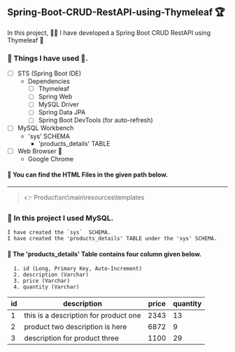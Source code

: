 ## Spring-Boot-CRUD-RestAPI-using-Thymeleaf :trophy:
In this project, :frowning_man: I have developed a Spring Boot CRUD RestAPI using Thymeleaf :triangular_flag_on_post:


### :round_pushpin: Things I have used :handshake:.

- [ ] STS (Spring Boot IDE)
  - Dependencies
    - [ ] Thymeleaf
    - [ ] Spring Web
    - [ ] MySQL Driver
    - [ ] Spring Data JPA
    - [ ] Spring Boot DevTools (for auto-refresh)
           
- [ ] MySQL Workbench
  - 'sys' SCHEMA
    - 'products_details' TABLE
- [ ] Web Browser :tada:
  - Google Chrome

#### :round_pushpin: You can find the HTML Files in the given path below.
--- 
> :point_right: Product\src\main\resources\templates

### :round_pushpin: In this project I used MySQL.
```
I have created the `sys`  SCHEMA.
I have created the 'products_details' TABLE under the 'sys' SCHEMA.
```
#### :round_pushpin: The 'products_details' Table contains four column given below.
```
  1. id (Long, Primary Key, Auto-Increment)
  2. description (Varchar)
  3. price (Varchar)
  4. quantity (Varchar)
```
  
| id |                 description               | price | quantity |
|----|-------------------------------------------|-------|----------|
| 1  | this is a description for product one     |   2343|        13|
| 2  | product two description is here           |   6872|         9|
| 3  | description for product three             |   1100|        29|
